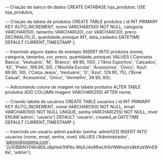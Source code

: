 -- Criação do banco de dados
CREATE DATABASE loja_produtos;
USE loja_produtos;

-- Criação da tabela de produtos
CREATE TABLE produtos (
    id INT PRIMARY KEY AUTO_INCREMENT,
    nome VARCHAR(100) NOT NULL,
    categoria VARCHAR(50),
    tamanho VARCHAR(20),
    cor VARCHAR(30),
    preco DECIMAL(10,2),
    quantidade_estoque INT,
    data_cadastro DATETIME DEFAULT CURRENT_TIMESTAMP
);

-- Inserindo alguns dados de exemplo
INSERT INTO produtos (nome, categoria, tamanho, cor, preco, quantidade_estoque) VALUES
('Camiseta Básica', 'Vestuário', 'M', 'Branco', 49.90, 100),
('Tênis Esportivo', 'Calçados', '42', 'Preto', 199.90, 50),
('Mochila Escolar', 'Acessórios', 'Único', 'Azul', 89.90, 30),
('Calça Jeans', 'Vestuário', 'G', 'Azul', 129.90, 75),
('Boné Casual', 'Acessórios', 'Único', 'Vermelho', 39.90, 60);

-- Adicionando coluna de imagem na tabela produtos
ALTER TABLE produtos ADD COLUMN imagem VARCHAR(255) AFTER nome;

-- Criando tabela de usuários
CREATE TABLE usuarios (
    id INT PRIMARY KEY AUTO_INCREMENT,
    nome VARCHAR(100) NOT NULL,
    email VARCHAR(100) NOT NULL UNIQUE,
    senha VARCHAR(255) NOT NULL,
    nivel ENUM('admin', 'usuario') DEFAULT 'usuario',
    created_at DATETIME DEFAULT CURRENT_TIMESTAMP
);

-- Inserindo um usuário admin padrão (senha: admin123)
INSERT INTO usuarios (nome, email, senha, nivel) 
VALUES ('Administrador', 'admin@sistema.com', '$2y$10$8tNYDWxBDLu9pHok1HPbv.WqXJ4e9RwUh5VNWmqVx8kKzkWlnE9Ke', 'admin');